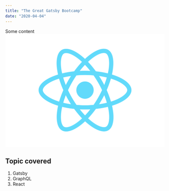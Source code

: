 ```yaml
---
title: "The Great Gatsby Bootcamp"
date: "2020-04-04"
---
```


Some content
![Gatsby](./react.png)

## Topic covered

1. Gatsby
2. GraphQL
3. React
